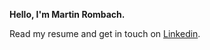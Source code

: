 **Hello, I'm Martin Rombach.**  

Read my resume and get in touch on <a href="https://www.linkedin.com/in/martin-rombach-0a67b266/">Linkedin</a>.
